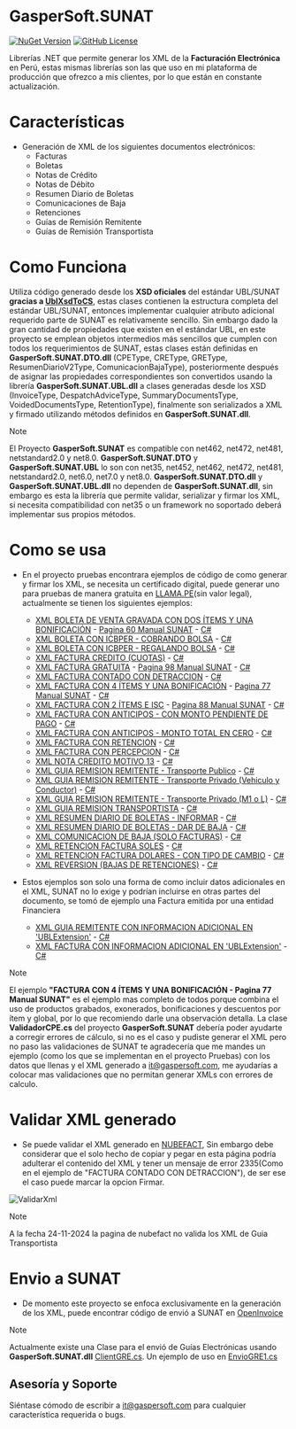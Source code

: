# GasperSoft.SUNAT
[![NuGet Version](https://img.shields.io/nuget/v/GasperSoft.SUNAT)](https://www.nuget.org/packages/GasperSoft.SUNAT)
[![GitHub License](https://img.shields.io/github/license/LarrySoza/GasperSoft.SUNAT)](/LICENSE.txt)

Librerías .NET que permite generar los XML de la **Facturación Electrónica** en Perú, estas mismas librerías son las que uso en mi plataforma de producción que ofrezco a mis clientes, por lo que están en constante actualización.

# Características #
- Generación de XML de los siguientes documentos electrónicos:
  - Facturas
  - Boletas
  - Notas de Crédito
  - Notas de Débito
  - Resumen Diario de Boletas
  - Comunicaciones de Baja
  - Retenciones
  - Guías de Remisión Remitente
  - Guías de Remisión Transportista

# Como Funciona
Utiliza código generado desde los **XSD oficiales** del estándar UBL/SUNAT **gracias a [UblXsdToCS]( https://github.com/LarrySoza/UblXsdToCS)**, estas clases contienen la estructura completa del estándar UBL/SUNAT, entonces implementar cualquier atributo adicional requerido parte de SUNAT es relativamente sencillo. Sin embargo dado la gran cantidad de propiedades que existen en el estándar UBL, en este proyecto se emplean objetos intermedios más sencillos que cumplen con todos los requerimientos de SUNAT, estas clases están definidas en **GasperSoft.SUNAT.DTO.dll** (CPEType, CREType, GREType, ResumenDiarioV2Type, ComunicacionBajaType), posteriormente después de asignar las propiedades correspondientes son convertidos usando la librería **GasperSoft.SUNAT.UBL.dll** a clases generadas desde los XSD (InvoiceType, DespatchAdviceType, SummaryDocumentsType, VoidedDocumentsType, RetentionType), finalmente son serializados a XML y firmado utilizando métodos definidos en **GasperSoft.SUNAT.dll**.

>[!NOTE] 
>El Proyecto **GasperSoft.SUNAT** es compatible con net462, net472, net481, netstandard2.0 y net8.0. **GasperSoft.SUNAT.DTO** y **GasperSoft.SUNAT.UBL** lo son con net35, net452, net462, net472, net481, netstandard2.0, net6.0, net7.0 y net8.0.
**GasperSoft.SUNAT.DTO.dll** y **GasperSoft.SUNAT.UBL.dll** no dependen de **GasperSoft.SUNAT.dll**, sin embargo es esta la librería que permite validar, serializar y firmar los XML, si necesita compatibilidad con net35 o un framework no soportado deberá implementar sus propios métodos.

# Como se usa
- En el proyecto pruebas encontrara ejemplos de código de como generar y firmar los XML, se necesita un certificado digital, puede generar uno para pruebas de manera gratuita en [LLAMA.PE](https://llama.pe/certificado-digital-de-prueba-sunat)(sin valor legal), actualmente se tienen los siguientes ejemplos:

  - [XML BOLETA DE VENTA GRAVADA CON DOS ÍTEMS Y UNA BONIFICACIÓN](/Xml/20606433094-03-B001-1.xml) - [Pagina 60 Manual SUNAT](/ManualesSunat/BoletaDeVentaElectronica2.1.pdf) - [C#](/Pruebas/CPEBoleta1.cs)
  - [XML BOLETA CON ICBPER - COBRANDO BOLSA](/Xml/20606433094-03-B001-2.xml) - [C#](/Pruebas/CPEBoleta2.cs)
  - [XML BOLETA CON ICBPER - REGALANDO BOLSA](/Xml/20606433094-03-B001-3.xml) - [C#](/Pruebas/CPEBoleta3.cs)
  - [XML FACTURA CREDITO (CUOTAS)](/Xml/20606433094-01-F001-1.xml) - [C#](/Pruebas/CPEFactura1.cs)
  - [XML FACTURA GRATUITA](/Xml/20606433094-01-F001-2.xml) - [Pagina 98 Manual SUNAT](/ManualesSunat/FacturaElectronica2.1.pdf) - [C#](/Pruebas/CPEFactura2.cs)
  - [XML FACTURA CONTADO CON DETRACCION](/Xml/20606433094-01-F001-3.xml) - [C#](/Pruebas/CPEFactura3.cs)
  - [XML FACTURA CON 4 ÍTEMS Y UNA BONIFICACIÓN](/Xml/20606433094-01-F001-4.xml) - [Pagina 77 Manual SUNAT](/ManualesSunat/FacturaElectronica2.1.pdf) - [C#](/Pruebas/CPEFactura4.cs)
  - [XML FACTURA CON 2 ÍTEMS E ISC](/Xml/20606433094-01-F001-5.xml) - [Pagina 88 Manual SUNAT](/ManualesSunat/FacturaElectronica2.1.pdf) - [C#](/Pruebas/CPEFactura5.cs)
  - [XML FACTURA CON ANTICIPOS - CON MONTO PENDIENTE DE PAGO](/Xml/20606433094-01-F001-6.xml) - [C#](/Pruebas/CPEFactura6.cs)
  - [XML FACTURA CON ANTICIPOS - MONTO TOTAL EN CERO](/Xml/20606433094-01-F001-7.xml) - [C#](/Pruebas/CPEFactura7.cs)
  - [XML FACTURA CON RETENCION](/Xml/20606433094-01-F001-8.xml) - [C#](/Pruebas/CPEFactura8.cs)
  - [XML FACTURA CON PERCEPCION](/Xml/20606433094-01-F001-9.xml) - [C#](/Pruebas/CPEFactura9.cs)
  - [XML NOTA CREDITO MOTIVO 13](/Xml/20606433094-07-F001-1.xml) - [C#](/Pruebas/CPENotaCredito1.cs)
  - [XML GUIA REMISION REMITENTE - Transporte Publico](/Xml/20606433094-09-T001-1.xml) - [C#](/Pruebas/GRERemitente1.cs)
  - [XML GUIA REMISION REMITENTE - Transporte Privado (Vehiculo y Conductor)](/Xml/20606433094-09-T001-2.xml) - [C#](/Pruebas/GRERemitente2.cs)
  - [XML GUIA REMISION REMITENTE - Transporte Privado (M1 o L)](/Xml/20606433094-09-T001-3.xml) - [C#](/Pruebas/GRERemitente3.cs)
  - [XML GUIA REMISION TRANSPORTISTA](/Xml/20606433094-31-V001-1.xml) - [C#](/Pruebas/GRETransportista1.cs)
  - [XML RESUMEN DIARIO DE BOLETAS - INFORMAR](/Xml/20606433094-RC-20241125-1.xml) - [C#](/Pruebas/ResumenDiario1.cs)
  - [XML RESUMEN DIARIO DE BOLETAS - DAR DE BAJA](/Xml/20606433094-RC-20241125-2.xml) - [C#](/Pruebas/ResumenDiario2.cs)
  - [XML COMUNICACION DE BAJA (SOLO FACTURAS)](/Xml/20606433094-RA-20241125-1.xml) - [C#](/Pruebas/ComunicacionBaja1.cs)
  - [XML RETENCION FACTURA SOLES](/Xml/20606433094-20-R001-1.xml) - [C#](/Pruebas/CRE1.cs)
  - [XML RETENCION FACTURA DOLARES - CON TIPO DE CAMBIO](/Xml/20606433094-20-R001-2.xml) - [C#](/Pruebas/CRE2.cs)
  - [XML REVERSION (BAJAS DE RETENCIONES)](/Xml/20606433094-RR-20241127-1.xml) - [C#](/Pruebas/ComunicacionBaja2.cs)

- Estos ejemplos son solo una forma de como incluir datos adicionales en el XML, SUNAT no lo exige y podrían incluirse en otras partes del documento, se tomó de ejemplo una Factura emitida por una entidad Financiera
 
  - [XML GUIA REMITENTE CON INFORMACION ADICIONAL EN 'UBLExtension'](/Xml/20606433094-09-T001-4.xml) - [C#](/Pruebas/GRERemitente4.cs)
  - [XML FACTURA CON INFORMACION ADICIONAL EN 'UBLExtension'](/Xml/20606433094-01-F001-10.xml) - [C#](/Pruebas/CPEFactura10.cs)

>[!NOTE] 
>El ejemplo **"FACTURA CON 4 ÍTEMS Y UNA BONIFICACIÓN - Pagina 77 Manual SUNAT"** es el ejemplo mas completo de todos porque combina el uso de productos grabados, exonerados, bonificaciones y descuentos por ítem y global, por lo que recomiendo darle una observación detalla. La clase **ValidadorCPE.cs** del proyecto **GasperSoft.SUNAT** debería poder ayudarte a corregir errores de cálculo, si no es el caso y pudiste generar el XML pero no paso las validaciones de SUNAT te agradecería que me mandes un ejemplo (como los que se implementan en el proyecto Pruebas) con los datos que llenas y el XML generado a [it@gaspersoft.com](mailto:it@gaspersoft.com), me ayudarías a colocar mas validaciones que no permitan generar XMLs con errores de calculo.


# Validar XML generado
- Se puede validar el XML generado en [NUBEFACT](https://probar-xml.nubefact.com), Sin embargo debe considerar que el solo hecho de copiar y pegar en esta página podría adulterar el contenido del XML y tener un mensaje de error 2335(Como en el ejemplo de "FACTURA CONTADO CON DETRACCION"), de ser ese el caso puede marcar la opcion Firmar.

![ValidarXml](https://github.com/user-attachments/assets/7f9edb32-7c83-4c02-9c8f-f47972ed8a49)

>[!NOTE] 
>A la fecha 24-11-2024 la pagina de nubefact no valida los XML de Guia Transportista

# Envio a SUNAT
- De momento este proyecto se enfoca exclusivamente en la generación de los XML, puede encontrar código de envió a SUNAT en [OpenInvoice](https://github.com/erickorlando/openinvoiceperu)

>[!NOTE] 
>Actualmente existe una Clase para el envió de Guías Electrónicas usando **GasperSoft.SUNAT.dll** [ClientGRE.cs](/GasperSoft.SUNAT/ClientGRE.cs). Un ejemplo de uso en [EnvioGRE1.cs](/Pruebas/EnvioGRE1.cs)


## Asesoría y Soporte ##

Siéntase cómodo de escribir a [it@gaspersoft.com](mailto:it@gaspersoft.com) para cualquier característica requerida o bugs.
